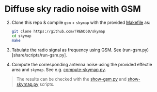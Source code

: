 # Diffuse sky radio noise with GSM

2. Clone this repo & compile `gsm` + `skymap` with the provided
   [Makefile](Makefile) as:
   ```bash
   git clone https://github.com/TREND50/skymap
   cd skymap
   make
   ```

2. Tabulate the radio signal as frequency using GSM. See
   (run-gsm.py)[share/scripts/run-gsm.py].

3. Compute the corresponding antenna noise using the provided effectie area and
   `skymap`. See e.g. [compute-skymap.py](share/scripts/compute-skymap.py).

> The results can be checked with the [show-gsm.py](share/scripts/show-gsm.py)
> and [show-skymap.py](share/scripts/show-skymap.py) scripts.
